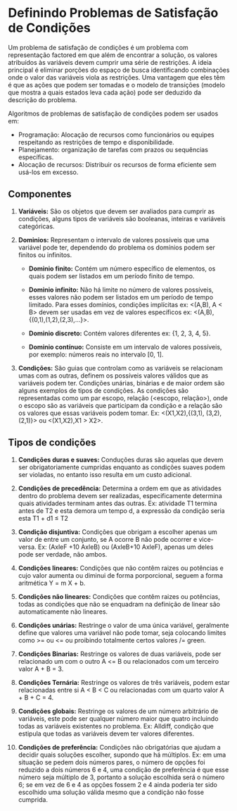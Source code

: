 # Definindo Problemas de Satisfação de Condições

Um problema de satisfação de condições é um problema com representação factored em que além de encontrar a solução, os valores atribuídos às variáveis devem cumprir uma série de restrições. A ideia principal é eliminar porções do espaço de busca identificando combinações onde o valor das variáveis viola as restrições. Uma vantagem que eles têm é que as ações que podem ser tomadas e o modelo de transições (modelo que mostra a quais estados leva cada ação) pode ser deduzido da descrição do problema.

Algoritmos de problemas de satisfação de condições podem ser usados em:

- Programação: Alocação de recursos como funcionários ou equipes respeitando as restrições de tempo e disponibilidade.
- Planejamento: organização de tarefas com prazos ou sequências específicas.
- Alocação de recursos: Distribuir os recursos de forma eficiente sem usá-los em excesso.

## Componentes

1. **Variáveis:** São os objetos que devem ser avaliados para cumprir as condições, alguns tipos de variáveis são booleanas, inteiras e variáveis categóricas.

2. **Dominios:** Representam o intervalo de valores possíveis que uma variável pode ter, dependendo do problema os domínios podem ser finitos ou infinitos.

    - **Dominio finito:** Contém um número específico de elementos, os quais podem ser listados em um período finito de tempo.

    - **Dominio infinito:** Não há limite no número de valores possíveis, esses valores não podem ser listados em um período de tempo limitado. Para esses domínios, condições implícitas ex: <(A,B), A < B> devem ser usadas em vez de valores específicos ex: <(A,B), {(0,1),(1,2),(2,3),...}>.

    - **Dominio discreto:** Contém valores diferentes ex: {1, 2, 3, 4, 5}.

    - **Dominio contínuo:** Consiste em um intervalo de valores possíveis, por exemplo: números reais no intervalo [0, 1].

3. **Condições:** São guias que controlam como as variáveis se relacionam umas com as outras, definem os possíveis valores válidos que as variáveis podem ter. Condições unárias, binárias e de maior ordem são alguns exemplos de tipos de condições. As condições são representadas como um par escopo, relação (<escopo, relação>), onde o escopo são as variáveis que participam da condição e a relação são os valores que essas variáveis podem tomar. Ex: <(X1,X2),{(3,1), (3,2), (2,1)}> ou <(X1,X2),X1 > X2>. 

## Tipos de condições

1. **Condições duras e suaves:** Conduções duras são aquelas que devem ser obrigatoriamente cumpridas enquanto as condições suaves podem ser violadas, no entanto isso resulta em um custo adicional.

2. **Condições de precedência:** Determina a ordem em que as atividades dentro do problema devem ser realizadas, especificamente determina quais atividades terminam antes das outras. Ex: atividade T1 termina antes de T2 e esta demora um tempo d, a expressão da condição seria esta T1 + d1 ≤ T2

3. **Condição disjuntiva:** Condições que obrigam a escolher apenas um valor de entre um conjunto, se A ocorre B não pode ocorrer e vice-versa. Ex: (AxleF +10 AxleB) ou (AxleB+10 AxleF), apenas um deles pode ser verdade, não ambos.

4. **Condições lineares:** Condições que não contêm raizes ou potências e cujo valor aumenta ou diminui de forma porporcional, seguem a forma aritmética Y = m X + b.

5. **Condições não lineares:** Condições que contêm raizes ou potências, todas as condições que não se enquadram na definição de linear são automaticamente não lineares.

6. **Condições unárias:** Restringe o valor de uma única variável, geralmente define que valores uma variável não pode tomar, seja colocando limites como >= ou <= ou proibindo totalmente certos valores /= green.

7. **Condições Binarias:** Restringe os valores de duas variáveis, pode ser relacionado um com o outro A <= B ou relacionados com um terceiro valor A + B = 3.

8. **Condições Ternária:** Restringe os valores de três variáveis, podem estar relacionadas entre si A < B < C ou relacionadas com um quarto valor A + B + C = 4.
 
9. **Condições globais:** Restringe os valores de um número arbitrário de variáveis, este pode ser qualquer número maior que quatro incluindo todas as variáveis existentes no problema. Ex: Alldiff, condição que estipula que todas as variáveis devem ter valores diferentes.

10. **Condições de preferência:** Condições não obrigatórias que ajudam a decidir quais soluções escolher, supondo que há múltiplos. Ex: em uma situação se pedem dois números pares, o número de opções foi reduzido a dois números 6 e 4, uma condição de preferência é que esse número seja múltiplo de 3, portanto a solução escolhida será o número 6; se em vez de 6 e 4 as opções fossem 2 e 4 ainda poderia ter sido escolhido uma solução válida mesmo que a condição não fosse cumprida.